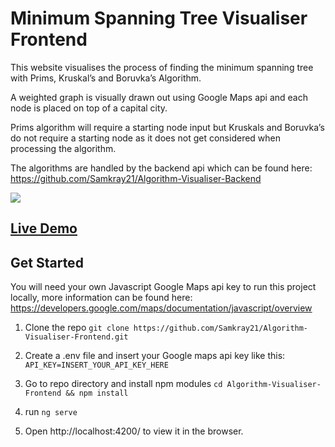 # Minimum Spanning Tree Visualiser Frontend

This website visualises the process of finding the minimum spanning tree with Prims, Kruskal’s and Boruvka’s Algorithm.

A weighted graph is visually drawn out using Google Maps api and each node is placed on top of a capital city.

Prims algorithm will require a starting node input but Kruskals and Boruvka’s do not require a starting node as it does not get considered when processing the algorithm.

The algorithms are handled by the backend api which can be found here: https://github.com/Samkray21/Algorithm-Visualiser-Backend

![](https://user-images.githubusercontent.com/48014118/96774777-70bc7b00-13de-11eb-94ac-03713b568692.gif)

## [Live Demo](https://msp-visualiser.herokuapp.com/)


## Get Started

You will need your own Javascript Google Maps api key to run this project locally, more information can be found here: https://developers.google.com/maps/documentation/javascript/overview

1. Clone the repo `git clone https://github.com/Samkray21/Algorithm-Visualiser-Frontend.git`

2. Create a .env file and insert your Google maps api key like this: `API_KEY=INSERT_YOUR_API_KEY_HERE`

3. Go to repo directory and install npm modules `cd Algorithm-Visualiser-Frontend && npm install`

4. run `ng serve`

5. Open http://localhost:4200/ to view it in the browser.
